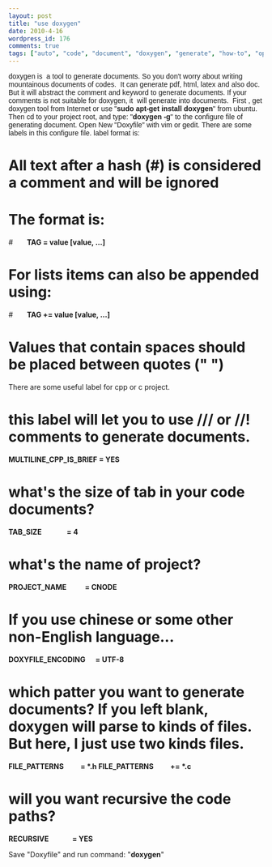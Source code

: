 ```yaml
---
layout: post
title: "use doxygen"
date: 2010-4-16
wordpress_id: 176
comments: true
tags: ["auto", "code", "document", "doxygen", "generate", "how-to", "open-source", "project", "see-hear"]
---
```

<meta name="views" content="677" />
<meta name="_edit_last" content="1" />
<span><span style="font-family: Verdana,Arial,Helvetica;"><a id="step2">doxygen is  a tool to generate documents. So you don't worry about writing mountainous documents of codes.  It can generate pdf, html, latex and also doc. But it will abstract the comment and keyword to generate documents. If your comments is not suitable for doxygen, it  will generate into documents.  First , get doxygen tool from Internet or use "<strong>sudo apt-get install doxygen</strong>" from ubuntu. Then cd to your project root, and type: "<strong>doxygen -g</strong>" to the configure file of generating document. Open New "Doxyfile" with vim or gedit. There are some labels in this configure file. label format is:
</a></span></span>

# All text after a hash (#) is considered a comment and will be ignored
# The format is:
#       <strong>TAG = value [value, ...]</strong>
# For lists items can also be appended using:
#       <strong>TAG += value [value, ...]</strong>
# Values that contain spaces should be placed between quotes (" ")

There are some useful label for cpp or c project.

# this label will let you to use /// or //! comments to generate documents.

<strong>MULTILINE_CPP_IS_BRIEF = YES</strong>

# what's the size of tab in your code documents?

<strong>TAB_SIZE               = 4</strong>

# what's the name of project?

<strong>PROJECT_NAME           = CNODE</strong>

# If you use chinese or some other non-English language...

<strong>DOXYFILE_ENCODING      = UTF-8</strong>

# which patter you want to generate documents? If you left blank, doxygen will parse to kinds of files. But here, I just use two kinds files.

<strong>FILE_PATTERNS          = *.h
FILE_PATTERNS          += *.c</strong>

# will you want recursive the code paths?

<strong>RECURSIVE              = YES</strong>

Save "Doxyfile" and run command: "<strong>doxygen</strong>"<strong>
</strong>
